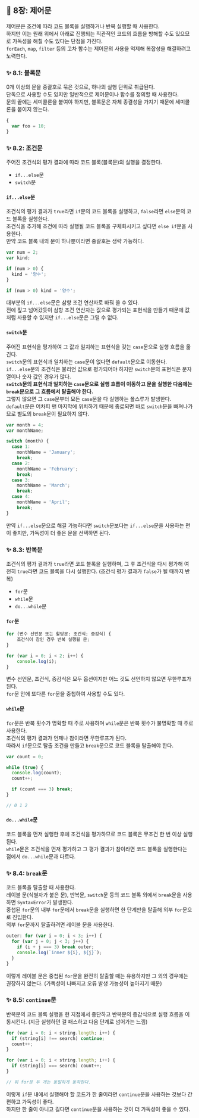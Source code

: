 ## 📔 8장: 제어문

제어문은 조건에 따라 코드 블록을 실행하거나 반복 실행할 때 사용한다.  
하지만 이는 원래 위에서 아래로 진행되는 직관적인 코드의 흐름을 방해할 수도 있으므로 가독성을 해칠 수도 있다는 단점을 가진다.  
`forEach`, `map`, `filter` 등의 고차 함수는 제어문의 사용을 억제해 복잡성을 해결하려고 노력한다.

### ✨ 8.1: 블록문

0개 이상의 문을 중괄호로 묶은 것으로, 하나의 실행 단위로 취급된다.  
단독으로 사용할 수도 있지만 일반적으로 제어문이나 함수를 정의할 때 사용한다.  
문의 끝에는 세미콜론을 붙여야 하지만, 블록문은 자체 종결성을 가지기 때문에 세미콜론을 붙이지 않는다.

```javascript
{
  var foo = 10;
}
```

### ✨ 8.2: 조건문

주어진 조건식의 평가 결과에 따라 코드 블록(블록문)의 실행을 결정한다.

- `if...else`문
- `switch`문

#### `if...else`문

조건식의 평가 결과가 `true`라면 `if`문의 코드 블록을 실행하고, `false`라면 `else`문의 코드 블록을 실행한다.  
조건식을 추가해 조건에 따라 실행될 코드 블록을 구체화시키고 싶다면 `else if`문을 사용한다.  
만약 코드 블록 내의 문이 하나뿐이라면 중괄호는 생략 가능하다.

```javascript
var num = 2;
var kind;

if (num > 0) {
  kind = '양수';
}

if (num > 0) kind = '양수';
```

대부분의 `if...else`문은 삼항 조건 연산자로 바꿔 쓸 수 있다.  
전에 짚고 넘어갔듯이 삼항 조건 연산자는 값으로 평가되는 표현식을 만들기 때문에 값처럼 사용할 수 있지만 `if...else`문은 그럴 수 없다.

#### `switch`문

주어진 표현식을 평가하여 그 값과 일치하는 표현식을 갖는 `case`문으로 실행 흐름을 옮긴다.  
`switch`문의 표현식과 일치하는 `case`문이 없다면 `default`문으로 이동한다.  
`if...else`문의 조건식은 불리언 값으로 평가되어야 하지만 `switch`문의 표현식은 문자열이나 숫자 값인 경우가 많다.  
**`switch`문의 표현식과 일치하는 `case`문으로 실행 흐름이 이동하고 문을 실행한 다음에는 `break`문으로 그 흐름에서 탈출해야 한다.**  
그렇지 않으면 그 `case`문부터 모든 `case`문을 다 실행하는 폴스루가 발생한다.  
`default`문은 어차피 맨 마지막에 위치하기 때문에 종료되면 바로 `switch`문을 빠져나가므로 별도의 `break`문이 필요하지 않다.

```javascript
var month = 4;
var monthName;

switch (month) {
  case 1:
    monthName = 'January';
    break;
  case 2:
    monthName = 'February';
    break;
  case 3:
    monthName = 'March';
    break;
  case 4:
    monthName = 'April';
    break;
}
```

만약 `if...else`문으로 해결 가능하다면 `switch`문보다는 `if...else`문을 사용하는 편이 좋지만, 가독성이 더 좋은 문을 선택하면 된다.

### ✨ 8.3: 반복문

조건식의 평가 결과가 `true`라면 코드 블록을 실행하며, 그 후 조건식을 다시 평가해 여전히 `true`라면 코드 블록을 다시 실행한다. (조건식 평가 결과가 `false`가 될 때까지 반복)

- `for`문
- `while`문
- `do...while`문

#### `for`문

```javascript
for (변수 선언문 또는 할당문; 조건식; 증감식) {
    조건식이 참인 경우 반복 실행될 문;
}

for (var i = 0; i < 2; i++) {
    console.log(i);
}
```

변수 선언문, 조건식, 증감식은 모두 옵션이지만 어느 것도 선언하지 않으면 무한루프가 된다.  
`for`문 안에 또다른 `for`문을 중첩하여 사용할 수도 있다.

#### `while`문

`for`문은 반복 횟수가 명확할 때 주로 사용하며 `while`문은 반복 횟수가 불명확할 때 주로 사용한다.  
조건식의 평가 결과가 언제나 참이라면 무한루프가 된다.  
따라서 `if`문으로 탈출 조건을 만들고 `break`문으로 코드 블록을 탈출해야 한다.

```javascript
var count = 0;

while (true) {
  console.log(count);
  count++;

  if (count === 3) break;
}

// 0 1 2
```

#### `do...while`문

코드 블록을 먼저 실행한 후에 조건식을 평가하므로 코드 블록은 무조건 한 번 이상 실행된다.  
`while`문은 조건식을 먼저 평가하고 그 평가 결과가 참이라면 코드 블록을 실행한다는 점에서 `do...while`문과 다르다.

### ✨ 8.4: `break`문

코드 블록을 탈출할 때 사용한다.  
레이블 문(식별자가 붙은 문), 반복문, `switch`문 등의 코드 블록 외에서 `break`문을 사용하면 `SyntaxError`가 발생한다.  
중첩된 `for`문의 내부 `for`문에서 `break`문을 실행하면 한 단계만을 탈출해 외부 `for`문으로 진입한다.  
외부 `for`문까지 탈출하려면 레이블 문을 사용한다.

```javascript
outer: for (var i = 0; i < 3; i++) {
  for (var j = 0; j < 3; j++) {
    if (i + j === 3) break outer;
    console.log(`inner ${i}, ${j}`);
  }
}
```

이렇게 레이블 문은 중첩된 `for`문을 완전히 탈출할 때는 유용하지만 그 외의 경우에는 권장하지 않는다. (가독성이 나빠지고 오류 발생 가능성이 높아지기 때문)

### ✨ 8.5: `continue`문

반복문의 코드 블록 실행을 현 지점에서 중단하고 반복문의 증감식으로 실행 흐름을 이동시킨다. (지금 실행하던 걸 패스하고 다음 단계로 넘어가는 느낌)

```javascript
for (var i = 0; i < string.length; i++) {
  if (string[i] !== search) continue;
  count++;
}

for (var i = 0; i < string.length; i++) {
  if (string[i] === search) count++;
}

// 위 for문 두 개는 동일하게 동작한다.
```

이렇게 `if`문 내에서 실행해야 할 코드가 한 줄이라면 `continue`문을 사용하는 것보다 간편하고 가독성이 좋다.  
하지만 한 줄이 아니고 길다면 `continue`문을 사용하는 것이 더 가독성이 좋을 수 있다.
